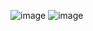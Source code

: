 ![image](https://user-images.githubusercontent.com/79884923/145017122-45b9ec5f-8565-45c7-8be5-e95bc194a6a3.png)
![image](https://user-images.githubusercontent.com/79884923/145017176-f437abd0-3966-4dae-aa4e-3de0f18d3b7b.png)


